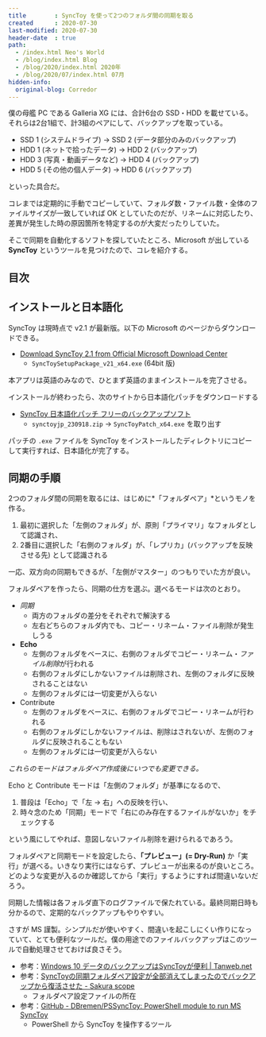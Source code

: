 ```yaml
---
title        : SyncToy を使って2つのフォルダ間の同期を取る
created      : 2020-07-30
last-modified: 2020-07-30
header-date  : true
path:
  - /index.html Neo's World
  - /blog/index.html Blog
  - /blog/2020/index.html 2020年
  - /blog/2020/07/index.html 07月
hidden-info:
  original-blog: Corredor
---
```


僕の母艦 PC である Galleria XG には、合計6台の SSD・HDD を載せている。それらは2台1組で、計3組のペアにして、バックアップを取っている。

- SSD 1 (システムドライブ) → SSD 2 (データ部分のみのバックアップ)
- HDD 1 (ネットで拾ったデータ) → HDD 2 (バックアップ)
- HDD 3 (写真・動画データなど) → HDD 4 (バックアップ)
- HDD 5 (その他の個人データ) → HDD 6 (バックアップ)

といった具合だ。

コレまでは定期的に手動でコピーしていて、フォルダ数・ファイル数・全体のファイルサイズが一致していれば OK としていたのだが、リネームに対応したり、差異が発生した時の原因箇所を特定するのが大変だったりしていた。

そこで同期を自動化するソフトを探していたところ、Microsoft が出している **SyncToy** というツールを見つけたので、コレを紹介する。

## 目次

## インストールと日本語化

SyncToy は現時点で v2.1 が最新版。以下の Microsoft のページからダウンロードできる。

- [Download SyncToy 2.1 from Official Microsoft Download Center](https://www.microsoft.com/en-us/download/details.aspx?id=15155)
  - `SyncToySetupPackage_v21_x64.exe` (64bit 版)

本アプリは英語のみなので、ひとまず英語のままインストールを完了させる。

インストールが終わったら、次のサイトから日本語化パッチをダウンロードする

- [SyncToy 日本語化パッチ フリーのバックアップソフト](https://oyasu.info/synctoy.php)
  - `synctoyjp_230918.zip` → `SyncToyPatch_x64.exe` を取り出す

パッチの `.exe` ファイルを SyncToy をインストールしたディレクトリにコピーして実行すれば、日本語化が完了する。

## 同期の手順

2つのフォルダ間の同期を取るには、はじめに*「フォルダペア」*というモノを作る。

1. 最初に選択した「左側のフォルダ」が、原則「プライマリ」なフォルダとして認識され、
2. 2番目に選択した「右側のフォルダ」が、「レプリカ」(バックアップを反映させる先) として認識される

一応、双方向の同期もできるが、「左側がマスター」のつもりでいた方が良い。

フォルダペアを作ったら、同期の仕方を選ぶ。選べるモードは次のとおり。

- *同期*
  - 両方のフォルダの差分をそれぞれで解決する
  - 左右どちらのフォルダ内でも、コピー・リネーム・ファイル削除が発生しうる
- **Echo**
  - 左側のフォルダをベースに、右側のフォルダでコピー・リネーム・*ファイル削除*が行われる
  - 右側のフォルダにしかないファイルは削除され、左側のフォルダに反映されることはない
  - 左側のフォルダには一切変更が入らない
- Contribute
  - 左側のフォルダをベースに、右側のフォルダでコピー・リネームが行われる
  - 右側のフォルダにしかないファイルは、削除はされないが、左側のフォルダに反映されることもない
  - 左側のフォルダには一切変更が入らない

*これらのモードはフォルダペア作成後にいつでも変更できる。*

Echo と Contribute モードは「左側のフォルダ」が基準になるので、

1. 普段は「Echo」で「左 → 右」への反映を行い、
2. 時々念のため「同期」モードで「右にのみ存在するファイルがないか」をチェックする

という風にしてやれば、意図しないファイル削除を避けられるであろう。

フォルダペアと同期モードを設定したら、**「プレビュー」(= Dry-Run)** か「実行」が選べる。いきなり実行にはならず、プレビューが出来るのが良いところ。どのような変更が入るのか確認してから「実行」するようにすれば間違いないだろう。

同期した情報は各フォルダ直下のログファイルで保たれている。最終同期日時も分かるので、定期的なバックアップもやりやすい。

さすが MS 謹製。シンプルだが使いやすく、間違いを起こしにくい作りになっていて、とても便利なツールだ。僕の用途でのファイルバックアップはこのツールで自動処理させておけば良さそう。

- 参考：[Windows 10 データのバックアップはSyncToyが便利 | Tanweb.net](http://tanweb.net/2015/11/09/5241/)
- 参考：[SyncToyの同期フォルダペア設定が全部消えてしまったのでバックアップから復活させた - Sakura scope](https://www.nishishi.com/blog/2019/04/synctoy_backupd.html)
  - フォルダペア設定ファイルの所在
- 参考：[GitHub - DBremen/PSSyncToy: PowerShell module to run MS SyncToy](https://github.com/DBremen/PSSyncToy)
  - PowerShell から SyncToy を操作するツール
